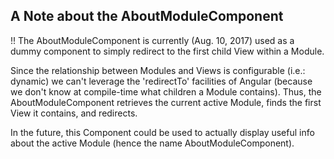 ## A Note about the AboutModuleComponent

!! The AboutModuleComponent is currently (Aug. 10, 2017) used as a dummy component to simply redirect to the first child View within a Module.

Since the relationship between Modules and Views is configurable (i.e.: dynamic) we can't leverage the 'redirectTo' facilities of Angular (because we don't know at compile-time what children a Module contains). Thus, the AboutModuleComponent retrieves the current active Module, finds the first View it contains, and redirects.

In the future, this Component could be used to actually display useful info about the active Module (hence the name AboutModuleComponent).